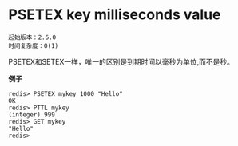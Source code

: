 # PSETEX key milliseconds value

    起始版本：2.6.0
    时间复杂度：O(1)

PSETEX和SETEX一样，唯一的区别是到期时间以毫秒为单位,而不是秒。

**例子**

```
redis> PSETEX mykey 1000 "Hello"
OK
redis> PTTL mykey
(integer) 999
redis> GET mykey
"Hello"
redis> 
```
